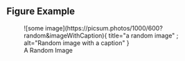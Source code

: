 ## Figure Example

<section markdown>
<figure markdown>
![some image](https://picsum.photos/1000/600?random&imageWithCaption){ title="a random image" ; alt="Random image with a caption" }
<figcaption>A Random Image</figcaption>
</figure>
</section>

<br>